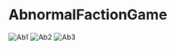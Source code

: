# AbnormalFactionGame
![Ab1](https://github.com/user-attachments/assets/ea3c5d94-9a66-4e7c-be85-ebc78ff877a7)
![Ab2](https://github.com/user-attachments/assets/35a2d133-9f0a-40eb-90af-51f69b937348)
![Ab3](https://github.com/user-attachments/assets/ec4c71bb-d150-492e-8100-e0a8d43adec2)



